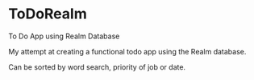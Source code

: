 # ToDoRealm
To Do App using Realm Database

My attempt at creating a functional todo app using the Realm database.

Can be sorted by word search, priority of job or date.
